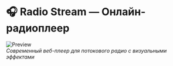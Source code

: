 # 🎧 Radio Stream — Онлайн-радиоплеер

![Preview](preview.jpg)  
*Современный веб-плеер для потокового радио с визуальными эффектами*
